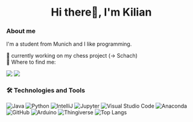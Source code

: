 <h1 align="center"> Hi there👋, I'm Kilian</h1>

### About me
I'm a student from Munich and I like programming.

🔭 currently working on my chess project (-> Schach) <br>
🎯 Where to find me:

<a href="https://discordapp.com/users/702821727004000307"><img src="https://img.shields.io/badge/dankemerkell-1A1B27?style=flat-square&logo=discord"></a>
<a href="https://www.thingiverse.com/ki_li06/designs"><img src="https://img.shields.io/badge/ki_li06-1A1B27?style=flat-square&logo=thingiverse"></a>

### 🛠  Technologies and Tools
![Java](https://img.shields.io/badge/-Java-informational?style=flat-square&logo=java&logoColor=white&color=eb2d2f)
![Python](https://img.shields.io/badge/Python-3776AB?style=flat-square&logo=python&logoColor=white&color=3776AB)
![IntelliJ](https://img.shields.io/badge/IntelliJ-000000?style=flat-square&logo=intellij-idea&logoColor=white&color=000000)
![Jupyter](https://img.shields.io/static/v1?style=for-the-badge&message=Jupyter&color=F37626&logo=Jupyter&logoColor=FFFFFF&label=)
![Visual Studio Code](https://img.shields.io/static/v1?style=for-the-badge&message=Visual+Studio+Code&color=007ACC&logo=Visual+Studio+Code&logoColor=FFFFFF&label=)
![Anaconda](https://img.shields.io/static/v1?style=for-the-badge&message=Anaconda&color=44A833&logo=Anaconda&logoColor=FFFFFF&label=)
![GitHub](https://img.shields.io/badge/-GitHub-181717?style=flat-square&logo=github)
![Arduino](https://img.shields.io/badge/Arduino-00979D?style=flat-square&logo=Arduino&logoColor=white&color=00979D)
![Thingiverse](https://img.shields.io/static/v1?style=flat-squaree&message=Thingiverse&color=248BFB&logo=Thingiverse&logoColor=FFFFFF&label=)
![Top Langs](https://github-readme-stats.vercel.app/api/top-langs/?username=ki-li06&theme=tokyonight&layout=compact)



<!--
**ki-li06/ki-li06** is a ✨ _special_ ✨ repository because its `README.md` (this file) appears on your GitHub profile.


- 🌱 I’m currently learning ...
- 🤔 I’m looking for help with ...
- 💬 Ask me about ...
- 📫 How to reach me: ...
- 😄 Pronouns: ...
- ⚡ Fun fact: ...
-->

